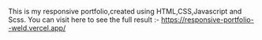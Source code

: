 This is my responsive portfolio,created using HTML,CSS,Javascript and Scss.
You can visit here to see the full result :- https://responsive-portfolio--weld.vercel.app/
